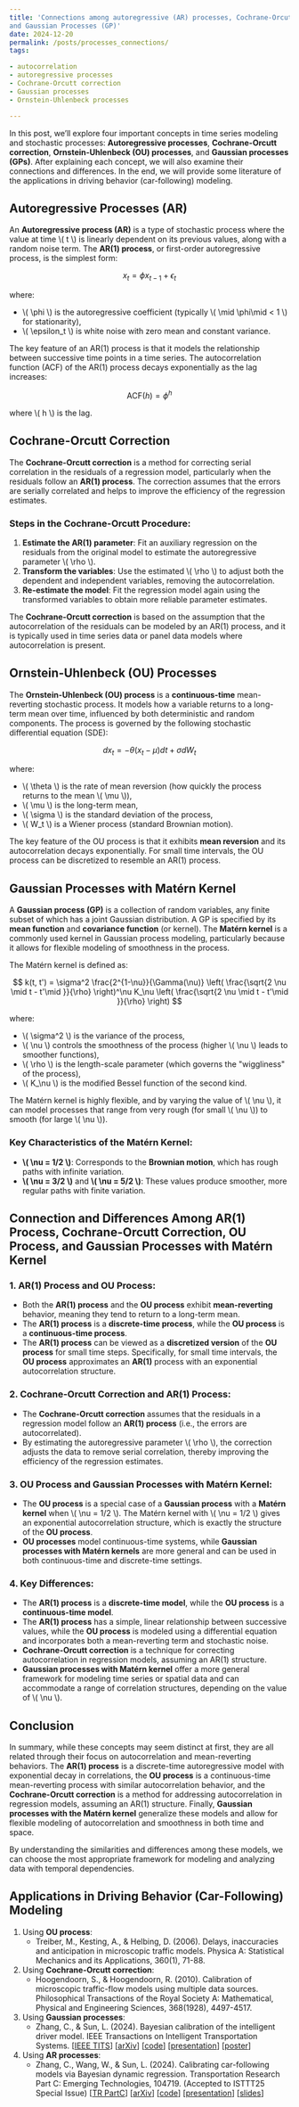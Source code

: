 ```yaml
---
title: 'Connections among autoregressive (AR) processes, Cochrane-Orcutt correction, Ornstein-Uhlenbeck (OU) processes,
and Gaussian Processes (GP)'
date: 2024-12-20
permalink: /posts/processes_connections/
tags:

- autocorrelation
- autoregressive processes
- Cochrane-Orcutt correction
- Gaussian processes
- Ornstein-Uhlenbeck processes

---
```


In this post, we’ll explore four important concepts in time series modeling and stochastic processes: **Autoregressive
processes**, **Cochrane-Orcutt correction**, **Ornstein-Uhlenbeck (OU) processes**, and **Gaussian processes (GPs)**. After explaining each concept, we will also examine their connections and differences. In the end, we will
provide some literature of the applications in driving behavior (car-following) modeling.

## Autoregressive Processes (AR)

An **Autoregressive process (AR)** is a type of stochastic process where the value at time \\( t \\) is linearly
dependent
on its previous values, along with a random noise term. The **AR(1) process**, or first-order autoregressive process, is
the simplest form:

$$
x_t = \phi x_{t-1} + \epsilon_t
$$

where:

- \\( \phi \\) is the autoregressive coefficient (typically \\( \mid \phi\mid  < 1 \\) for stationarity),
- \\( \epsilon_t \\) is white noise with zero mean and constant variance.

The key feature of an AR(1) process is that it models the relationship between successive time points in a time series.
The autocorrelation function (ACF) of the AR(1) process decays exponentially as the lag increases:

$$
\text{ACF}(h) = \phi^h
$$

where \\( h \\) is the lag.

## Cochrane-Orcutt Correction

The **Cochrane-Orcutt correction** is a method for correcting serial correlation in the residuals of a regression model,
particularly when the residuals follow an **AR(1) process**. The correction assumes that the errors are serially
correlated and helps to improve the efficiency of the regression estimates.

### Steps in the Cochrane-Orcutt Procedure:

1. **Estimate the AR(1) parameter**: Fit an auxiliary regression on the residuals from the original model to estimate
   the autoregressive parameter \\( \rho \\).
2. **Transform the variables**: Use the estimated \\( \rho \\) to adjust both the dependent and independent variables,
   removing the autocorrelation.
3. **Re-estimate the model**: Fit the regression model again using the transformed variables to obtain more reliable
   parameter estimates.

The **Cochrane-Orcutt correction** is based on the assumption that the autocorrelation of the residuals can be modeled
by an AR(1) process, and it is typically used in time series data or panel data models where autocorrelation is present.

## Ornstein-Uhlenbeck (OU) Processes

The **Ornstein-Uhlenbeck (OU) process** is a **continuous-time** mean-reverting stochastic process. It models how a
variable returns to a long-term mean over time, influenced by both deterministic and random components. The process is
governed by the following stochastic differential equation (SDE):

$$
dx_t = -\theta (x_t - \mu) dt + \sigma dW_t
$$

where:

- \\( \theta \\) is the rate of mean reversion (how quickly the process returns to the mean \\( \mu \\)),
- \\( \mu \\) is the long-term mean,
- \\( \sigma \\) is the standard deviation of the process,
- \\( W_t \\) is a Wiener process (standard Brownian motion).

The key feature of the OU process is that it exhibits **mean reversion** and its autocorrelation decays exponentially.
For small time intervals, the OU process can be discretized to resemble an AR(1) process.

## Gaussian Processes with Matérn Kernel

A **Gaussian process (GP)** is a collection of random variables, any finite subset of which has a joint Gaussian
distribution. A GP is specified by its **mean function** and **covariance function** (or kernel). The **Matérn kernel**
is a commonly used kernel in Gaussian process modeling, particularly because it allows for flexible modeling of
smoothness in the process.

The Matérn kernel is defined as:

$$
k(t, t') = \sigma^2 \frac{2^{1-\nu}}{\Gamma(\nu)} \left( \frac{\sqrt{2 \nu \mid t - t'\mid }}{\rho} \right)^\nu K_\nu
\left(
\frac{\sqrt{2 \nu \mid t - t'\mid }}{\rho} \right)
$$

where:

- \\( \sigma^2 \\) is the variance of the process,
- \\( \nu \\) controls the smoothness of the process (higher \\( \nu \\) leads to smoother functions),
- \\( \rho \\) is the length-scale parameter (which governs the "wiggliness" of the process),
- \\( K_\nu \\) is the modified Bessel function of the second kind.

The Matérn kernel is highly flexible, and by varying the value of \\( \nu \\), it can model processes that range from
very
rough (for small \\( \nu \\)) to smooth (for large \\( \nu \\)).

### Key Characteristics of the Matérn Kernel:

- **\\( \nu = 1/2 \\)**: Corresponds to the **Brownian motion**, which has rough paths with infinite variation.
- **\\( \nu = 3/2 \\)** and **\\( \nu = 5/2 \\)**: These values produce smoother, more regular paths with finite
  variation.

## Connection and Differences Among AR(1) Process, Cochrane-Orcutt Correction, OU Process, and Gaussian Processes with Matérn Kernel

### 1. **AR(1) Process and OU Process**:

- Both the **AR(1) process** and the **OU process** exhibit **mean-reverting** behavior, meaning they tend to return to
  a long-term mean.
- The **AR(1) process** is a **discrete-time process**, while the **OU process** is a **continuous-time process**.
- The **AR(1) process** can be viewed as a **discretized version** of the **OU process** for small time steps.
  Specifically, for small time intervals, the **OU process** approximates an **AR(1)** process with an exponential
  autocorrelation structure.

### 2. **Cochrane-Orcutt Correction and AR(1) Process**:

- The **Cochrane-Orcutt correction** assumes that the residuals in a regression model follow an **AR(1) process** (i.e.,
  the errors are autocorrelated).
- By estimating the autoregressive parameter \\( \rho \\), the correction adjusts the data to remove serial correlation,
  thereby improving the efficiency of the regression estimates.

### 3. **OU Process and Gaussian Processes with Matérn Kernel**:

- The **OU process** is a special case of a **Gaussian process** with a **Matérn kernel** when \\( \nu = 1/2 \\). The
  Matérn kernel with \\( \nu = 1/2 \\) gives an exponential autocorrelation structure, which is exactly the structure of
  the **OU process**.
- **OU processes** model continuous-time systems, while **Gaussian processes with Matérn kernels** are more general and
  can be used in both continuous-time and discrete-time settings.

### 4. **Key Differences**:

- The **AR(1) process** is a **discrete-time model**, while the **OU process** is a **continuous-time model**.
- The **AR(1) process** has a simple, linear relationship between successive values, while the **OU process** is modeled
  using a differential equation and incorporates both a mean-reverting term and stochastic noise.
- **Cochrane-Orcutt correction** is a technique for correcting autocorrelation in regression models, assuming an AR(1)
  structure.
- **Gaussian processes with Matérn kernel** offer a more general framework for modeling time series or spatial data and
  can accommodate a range of correlation structures, depending on the value of \\( \nu \\).

## Conclusion

In summary, while these concepts may seem distinct at first, they are all related through their focus on autocorrelation
and mean-reverting behaviors. The **AR(1) process** is a discrete-time autoregressive model with exponential decay in
correlations, the **OU process** is a continuous-time mean-reverting process with similar autocorrelation behavior, and
the **Cochrane-Orcutt correction** is a method for addressing autocorrelation in regression models, assuming an AR(1)
structure. Finally, **Gaussian processes with the Matérn kernel** generalize these models and allow for flexible
modeling of autocorrelation and smoothness in both time and space.

By understanding the similarities and differences among these models, we can choose the most appropriate framework for
modeling and analyzing data with temporal dependencies.

## Applications in Driving Behavior (Car-Following) Modeling

1. Using **OU process**:
    - Treiber, M., Kesting, A., & Helbing, D. (2006). Delays, inaccuracies and anticipation in
      microscopic traffic models. Physica A: Statistical Mechanics and its Applications, 360(1), 71-88.
2. Using **Cochrane-Orcutt correction**:
    - Hoogendoorn, S., & Hoogendoorn, R. (2010). Calibration of microscopic
      traffic-flow models using multiple data sources. Philosophical Transactions of the Royal Society A: Mathematical,
      Physical and Engineering Sciences, 368(1928), 4497-4517.
3. Using **Gaussian processes**:
    - Zhang, C., & Sun, L. (2024). Bayesian calibration of the intelligent driver model. IEEE
      Transactions on Intelligent Transportation
      Systems. [[IEEE TITS](https://ieeexplore.ieee.org/document/10415310)] [[arXiv](https://arXiv.org/abs/2210.03571)] [[code](https://github.com/Chengyuan-Zhang/IDM_Bayesian_Calibration)] [[presentation](https://youtu.be/GIqcL6I7MsU)] [[poster](../files/TRB_poster_MA_IDM_Chengyuan_2022.pdf)]
4. Using **AR processes**:
    - Zhang, C., Wang, W., & Sun, L. (2024). Calibrating car-following models via Bayesian dynamic
      regression. Transportation Research Part C: Emerging Technologies, 104719. (Accepted to ISTTT25 Special
      Issue) [[TR PartC](https://authors.elsevier.com/sd/article/S0968-090X(24)00240-7)] [[arXiv](https://arXiv.org/pdf/2307.03340.pdf)] [[code](https://github.com/Chengyuan-Zhang/IDM_Bayesian_Calibration)] [[presentation](https://youtu.be/GIqcL6I7MsU)] [[slides](../files/ISTTT25_slides_Chengyuan.pdf)]
